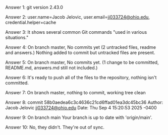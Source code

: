 Answer 1: git version 2.43.0

Answer 2: user.name=Jacob Jelovic, user.email=jj033724@ohio.edu, credential.helper=cache

Answer 3: It shows several common Git commands "used in various situations."

Answer 4: On branch master, No commits yet (2 untracked files, readme and answers.) Nothing added to commit but untracked files are present.

Answer 5: On branch master, No commits yet. (1 change to be committed, README.md, answers.md still not included.)

Answer 6: It's ready to push all of the files to the repository, nothing isn't committed.

Answer 7: On branch master, nothing to commit, working tree clean

Answer 8: commit 58b0aedea6c3c4636c21cd6ffad01ea3dc45bc36
    Author: Jacob Jelovic <jj033724@ohio.edu>
    Date:   Thu Sep 4 15:20:53 2025 -0400
    
Answer 9: On branch main
    Your branch is up to date with 'origin/main'.

Answer 10: No, they didn't. They're out of sync.

